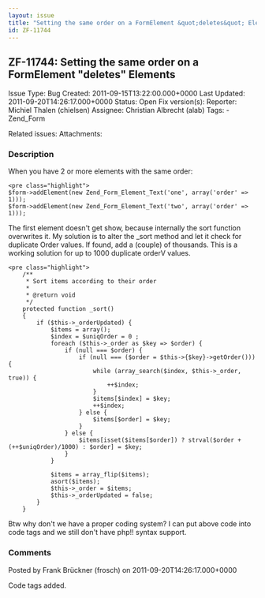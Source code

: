 ```yaml
---
layout: issue
title: "Setting the same order on a FormElement &quot;deletes&quot; Elements"
id: ZF-11744
---
```


ZF-11744: Setting the same order on a FormElement "deletes" Elements
--------------------------------------------------------------------

 Issue Type: Bug Created: 2011-09-15T13:22:00.000+0000 Last Updated: 2011-09-20T14:26:17.000+0000 Status: Open Fix version(s): 
 Reporter:  Michiel Thalen (chielsen)  Assignee:  Christian Albrecht (alab)  Tags: - Zend\_Form
 
 Related issues: 
 Attachments: 
### Description

When you have 2 or more elements with the same order:

 
    <pre class="highlight">
    $form->addElement(new Zend_Form_Element_Text('one', array('order' => 1)));
    $form->addElement(new Zend_Form_Element_Text('two', array('order' => 1)));


The first element doesn't get show, because internally the sort function overwrites it. My solution is to alter the \_sort method and let it check for duplicate Order values. If found, add a (couple) of thousands. This is a working solution for up to 1000 duplicate orderV values.

 
    <pre class="highlight">
        /**
         * Sort items according to their order
         *
         * @return void
         */
        protected function _sort()
        {
            if ($this->_orderUpdated) {
                $items = array();
                $index = $uniqOrder = 0 ;
                foreach ($this->_order as $key => $order) {
                    if (null === $order) {
                        if (null === ($order = $this->{$key}->getOrder())) {
                            while (array_search($index, $this->_order, true)) {
                                ++$index;
                            }
                            $items[$index] = $key;
                            ++$index;
                        } else {
                            $items[$order] = $key;
                        }
                    } else {
                        $items[isset($items[$order]) ? strval($order + (++$uniqOrder)/1000) : $order] = $key;
                    }
                }
    
                $items = array_flip($items);
                asort($items);
                $this->_order = $items;
                $this->_orderUpdated = false;
            }
        }


Btw why don't we have a proper coding system? I can put above code into code tags and we still don't have php!! syntax support.

 

 

### Comments

Posted by Frank Brückner (frosch) on 2011-09-20T14:26:17.000+0000

Code tags added.

 

 